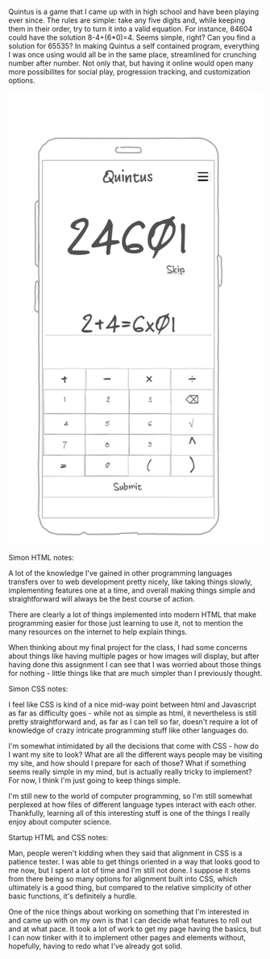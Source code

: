 Quintus is a game that I came up with in high school and have been playing ever since.
The rules are simple: take any five digits and, while keeping them in their order,
try to turn it into a valid equation.
For instance, 84604 could have the solution 8-4+(6*0)=4. Seems simple, right?
Can you find a solution for 65535?
In making Quintus a self contained program, everything I was once using would all be in 
the same place, streamlined for crunching number after number.
Not only that, but having it online would open many more possibilites for social play,
progression tracking, and customization options.

![startup image](startup.png)

Simon HTML notes:

A lot of the knowledge I've gained in other programming languages
transfers over to web development pretty nicely, like taking things
slowly, implementing features one at a time, and overall making things
simple and straightforward will always be the best course of action.

There are clearly a lot of things implemented into modern HTML that
make programming easier for those just learning to use it, not to
mention the many resources on the internet to help explain things.

When thinking about my final project for the class, I had some concerns
about things like having multiple pages or how images will display,
but after having done this assignment I can see that I was worried about
those things for nothing - little things like that are much simpler than
I previously thought.

Simon CSS notes:

I feel like CSS is kind of a nice mid-way point between html and Javascript
as far as difficulty goes - while not as simple as html, it nevertheless
is still pretty straightforward and, as far as I can tell so far,
doesn't require a lot of knowledge of crazy intricate programming stuff
like other languages do.

I'm somewhat intimidated by all the decisions that come with CSS - 
how do I want my site to look? What are all the different ways
people may be visiting my site, and how should I prepare for each of
those? What if something seems really simple in my mind, but is actually
really tricky to implement? For now, I think I'm just going to keep things
simple.

I'm still new to the world of computer programming, so I'm still
somewhat perplexed at how files of different language types interact
with each other. Thankfully, learning all of this interesting stuff
is one of the things I really enjoy about computer science.

Startup HTML and CSS notes:

Man, people weren't kidding when they said that alignment in CSS is a
patience tester. I was able to get things oriented in a way that looks
good to me now, but I spent a lot of time and I'm still not done. I
suppose it stems from there being so many options for alignment built
into CSS, which ultimately is a good thing, but compared to the relative
simplicity of other basic functions, it's definitely a hurdle.

One of the nice things about working on something that I'm interested in
and came up with on my own is that I can decide what features to roll
out and at what pace. It took a lot of work to get my page having the
basics, but I can now tinker with it to implement other pages and
elements without, hopefully, having to redo what I've already got solid.

